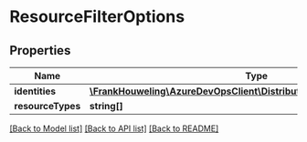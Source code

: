 # ResourceFilterOptions

## Properties
Name | Type | Description | Notes
------------ | ------------- | ------------- | -------------
**identities** | [**\FrankHouweling\AzureDevOpsClient\DistributedTask\Model\IdentityRef[]**](IdentityRef.md) |  | [optional] 
**resourceTypes** | **string[]** |  | [optional] 

[[Back to Model list]](../README.md#documentation-for-models) [[Back to API list]](../README.md#documentation-for-api-endpoints) [[Back to README]](../README.md)


